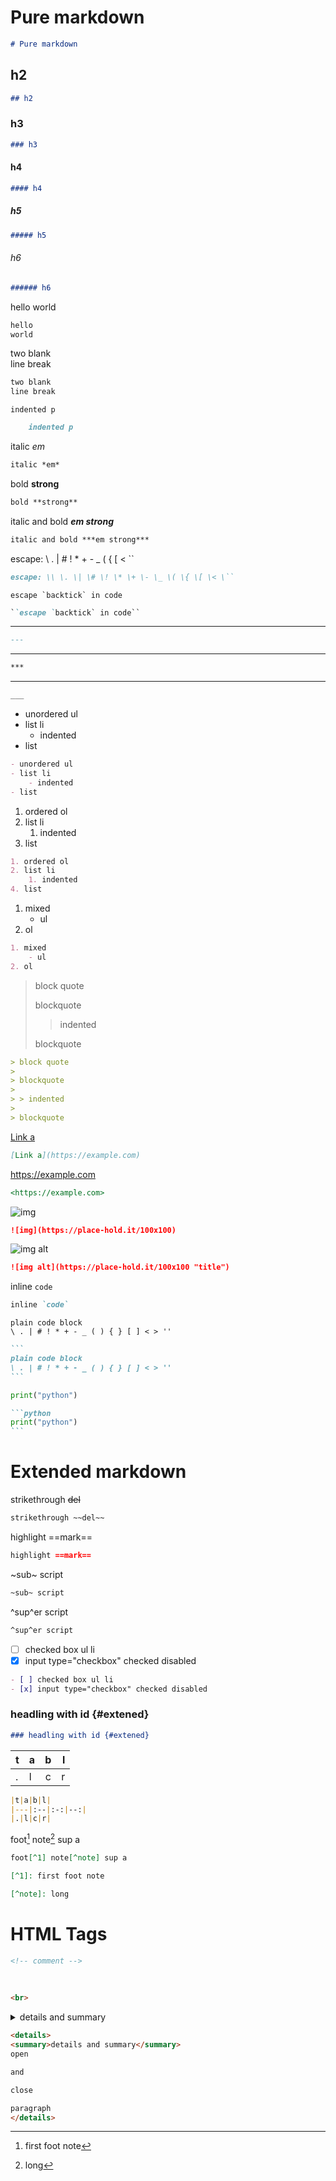 # Pure markdown

```md
# Pure markdown
```

## h2

```md
## h2
```

### h3

```md
### h3
```

#### h4

```md
#### h4
```

##### h5

```md
##### h5
```

###### h6

```md
###### h6
```

hello 
world

```md
hello 
world
```

two blank  
line break 

```md
two blank  
line break
```

    indented p

```md
    indented p
```

italic *em*

```md
italic *em*
```

bold **strong**

```md
bold **strong**
```

italic and bold ***em strong***

```md
italic and bold ***em strong***
```

escape: \\ \. \| \# \! \* \+ \- \_ \( \{ \[ \< \``

```md
escape: \\ \. \| \# \! \* \+ \- \_ \( \{ \[ \< \``
```

``escape `backtick` in code``

```md
``escape `backtick` in code``
```

---

```md
---
```

***

```md
***
```

___

```md
___
```


- unordered ul
- list li
    - indented
- list

```md
- unordered ul
- list li
    - indented
- list
```

1. ordered ol
2. list li
    1. indented
4. list

```md
1. ordered ol
2. list li
    1. indented
4. list
```

1. mixed
    - ul
2. ol

```md
1. mixed
    - ul
2. ol
```

> block quote
>
> blockquote
>
> > indented
>
> blockquote

```md
> block quote
>
> blockquote
>
> > indented
>
> blockquote
```

[Link a](https://example.com)

```md
[Link a](https://example.com)
```

<https://example.com>

```md
<https://example.com>
```

![img](https://place-hold.it/100x100)

```md
![img](https://place-hold.it/100x100)
```

![img alt](https://place-hold.it/100x100 "title")

```md
![img alt](https://place-hold.it/100x100 "title")
```

inline `code`

```md
inline `code`
```

```
plain code block
\ . | # ! * + - _ ( ) { } [ ] < > ''
```

````md
```
plain code block
\ . | # ! * + - _ ( ) { } [ ] < > ''
```
````

```python
print("python")
```

````md
```python
print("python")
```
````


# Extended markdown

strikethrough ~~del~~

```md
strikethrough ~~del~~
```

highlight ==mark==

```md
highlight ==mark==
```

~sub~ script

```md
~sub~ script
```

^sup^er script

```md
^sup^er script
```

- [ ] checked box ul li
- [x] input type="checkbox" checked disabled

```md
- [ ] checked box ul li
- [x] input type="checkbox" checked disabled
```

### headling with id {#extened}

```md
### headling with id {#extened}
```

|t|a|b|l|
|---|:--|:-:|--:|
|.|l|c|r|

```md
|t|a|b|l|
|---|:--|:-:|--:|
|.|l|c|r|
```

foot[^1] note[^note] sup a

[^1]: first foot note

[^note]: long

```md
foot[^1] note[^note] sup a

[^1]: first foot note

[^note]: long
```

# HTML Tags

<!-- comment -->

```md
<!-- comment -->
```

<br>

```md
<br>
```

<details>
<summary>details and summary</summary>
open

and

close

paragraph
</details>

```md
<details>
<summary>details and summary</summary>
open

and

close

paragraph
</details>
```
